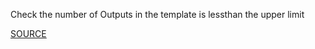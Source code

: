 Check the number of Outputs in the template is lessthan the upper limit

[SOURCE](https://docs.aws.amazon.com/AWSCloudFormation/latest/UserGuide/cloudformation-limits.html)